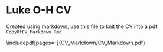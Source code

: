 # Luke O-H CV
Created using markdown, use this file to knit the CV into a pdf `CopyOfCV_Markdown.Rmd`


\includepdf[pages=-]{CV_Markdown/CV_Markdown.pdf}

